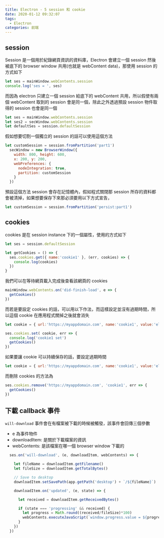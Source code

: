 ```yaml
---
title: Electron - 5 session 和 cookie
date: 2020-01-12 09:32:07
tags:
  - Electron
categories: 前端
---
```


## session

Session 是一個用於紀錄網頁資訊的資料庫，Electron 會建立一個 session 然後被底下的 browser window 共用(也就是 webContent data)，那使用 session 的方式如下

``` js
let ses = mainWindow.webContents.session
console.log('ses = ', ses)
```

而因為 electron 只建立一個 session 給底下的 webContent 共用，所以假使有兩個 webContent 取到的 session 會是同一個，除此之外透過預設 session 物件取得的 session 也會是同一個

``` js
let ses = mainWindow.webContents.session 
let ses2 = secWindow.webContents.session
let defaultSes = session.defaultSession
```

假如想要切割一個獨立的 session 的話可以使用這個方法
``` js
let customSession = session.fromPartition('part1')
  secWindow = new BrowserWindow({
    width: 800, height: 600,
    x: 200, y: 200,
    webPreferences: {
      nodeIntegration: true,
      partition: customSession
    }
  })
```

預設這個方法 session 會存在記憶體內，假如程式關閉那 session 所存的資料都會被清掉，如果想要保存下來那必須要用以下方式宣告，

``` js
let customSession = session.fromPartition('persist:part1')
```

## cookies
cookies 是在 session instance 下的一個屬性，使用的方式如下

``` js
let ses = session.defaultSession

let getCookies = () => {
  ses.cookies.get({ name:'cookie1' }, (err, cookies) => {
    console.log(cookies)
  })
}
```

我們可以在等待網頁載入完成後查看該網頁的 cookies
``` js
mainWindow.webContents.on('did-finish-load', e => {
  getCookies()
})
```

而若是要設定 cookies 的話，可以用以下作法，而這樣設定並沒有過期時間，所以這個 cookie 在應用程式關掉之後就會消失

``` js
let cookie = { url:'https://myappdomain.com', name:'cookie1', value:'electron' }

ses.cookies.set( cookie, err => {
  console.log('cookie1 set')
  getCookies()
})
```

如果要讓 cookie 可以持續保存的話，要設定過期時間

``` js
let cookie = { url:'https://myappdomain.com', name:'cookie1', value:'electron', expirationDate:1613852855 }
```

而刪除 cookies 的方法為
``` js
ses.cookies.remove('https://myappdomain.com', 'cookie1', err => {
  getCookies()
})
```

## 下載 callback 事件

`will-download` 事件會在有檔案被下載的時候被觸發，該事件會回傳三個參數

* e 為事件物件
* downloadItem: 是關於下載檔案的資訊
* webContents: 是該檔案在哪一個 browser window 下載的

``` js
  ses.on('will-download', (e, downloadItem, webContents) => {

    let fileName = downloadItem.getFilename()
    let fileSize = downloadItem.getTotalBytes()

    // Save to desktop
    downloadItem.setSavePath(app.getPath('desktop') + `/${fileName}`)

    downloadItem.on('updated', (e, state) => {

      let received = downloadItem.getReceivedBytes()

      if (state === 'progressing' && received) {
        let progress = Math.round((received/fileSize)*100)
        webContents.executeJavaScript(`window.progress.value = ${progress}`)
      }
    })
  })

```